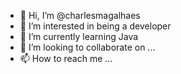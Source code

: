 - 👋 Hi, I’m @charlesmagalhaes
- 👀 I’m interested in being a developer
- 🌱 I’m currently learning Java
- 💞️ I’m looking to collaborate on ...
- 📫 How to reach me ...

<!---
charlesmagalhaes/charlesmagalhaes is a ✨ special ✨ repository because its `README.md` (this file) appears on your GitHub profile.
You can click the Preview link to take a look at your changes.
--->
